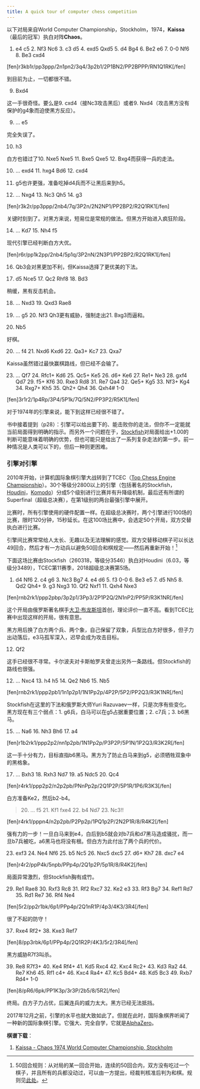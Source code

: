 ```yaml
---
title: A quick tour of computer chess competition
---
```


以下对局来自World Computer Championship，Stockholm，1974，**Kaissa**（最后的冠军）执白对阵**Chaos**。

1. e4 c5 2. Nf3 Nc6 3. c3 d5 4. exd5 Qxd5 5. d4 Bg4 6. Be2 e6 7. 0-0 Nf6 8. Be3 cxd4

[fen]r3kb1r/pp3ppp/2n1pn2/3q4/3p2b1/2P1BN2/PP2BPPP/RN1Q1RK[/fen]

到目前为止，一切都很不错。

9. Bxd4

这一手很奇怪。要么是9. cxd4（接Nc3攻击黑后）或者9. Nxd4（攻击黑方没有保护的g4象而迫使黑方反应）。

9. ... e5

完全失误了。

10. h3

白方也错过了10. Nxe5 Nxe5 11. Bxe5 Qxe5 12. Bxg4而获得一兵的走法。

10. ... exd4 11. hxg4 Bd6 12. cxd4

12. g5也许更强，准备吃掉d4兵而不让黑后来到h5。

12. ... Nxg4 13. Nc3 Qh5 14. g3

[fen]r3k2r/pp3ppp/2nb4/7q/3P2n/2N2NP1/PP2BP2/R2Q1RK1[/fen]

关键时刻到了。对黑方来说，短易位是常规的做法。但黑方开始进入疯狂阶段。

14. ... Kd7 15. Nh4 f5

现代引擎已经判断白方大优。

[fen]r6r/pp1k2pp/2nb4/5p1q/3P2nN/2N3P1/PP2BP2/R2Q1RK1[/fen]

16. Qb3会对黑更加不利，但Kaissa选择了更优美的下法。

16. d5 Nce5 17. Qc2 Rhf8 18. Bd3

稍缓，黑有反击机会。

18. ... Nxd3 19. Qxd3 Rae8

19. ... g5 20. Nf3 Qh3更有威胁，强制走出21. Bxg3而逼和。

20. Nb5

好棋。

20. ... f4 21. Nxd6 Kxd6 22. Qa3+ Kc7 23. Qxa7

Kaissa虽然错过最快赢棋路线，但已经不会输了。

23. ... Qf7 24. Rfc1+ Kd6 25. Qc5+ Ke5 26. d6+ Ke6 27. Re1+ Ne3 28. gxf4 Qd7 29. f5+ Kf6 30. Rxe3 Rd8 31. Re7 Qa4 32. Qe5+ Kg5 33. Nf3+ Kg4 34. Rxg7+ Kh5 35. Qh2+ Qh4 36. Qxh4# 1-0

[fen]3r1r2/1p4Rp/3P4/5P1k/7Q/5N2/PP3P2/R5K1[/fen]

对于1974年的引擎来说，能下到这样已经很不错了。

书中接着提到（p28）：引擎可以给出要下的、能击败你的走法，但你不一定能就当前局面得到明确的指示。而另外一个问题在于，[Stockfish](https://stockfishchess.org/)对局面给出+1.00的判断可能意味着明确的优势，但也可能只是给出了一系列复杂走法的第一步。前一种情况是人类可以下的，但后一种则更困难。

### 引擎对引擎

2010年开始，计算机国际象棋引擎大战转到了TCEC（[Top Chess Engine Championship](https://tcec-chess.com/)）。30个等级分2800以上的引擎（包括著名的Stockfish，[Houdini](http://www.cruxis.com/chess/houdini.htm)，[Komodo](https://komodochess.com/)）分成5个级别进行比赛并有升降级机制，最后还有所谓的Superfinal（超级总决赛），在第1级别的两台最强引擎中展开。

比赛时，所有引擎使用的硬件配置一样。在超级总决赛时，两个引擎进行100场的比赛，限时120分钟，15秒延长。在这100场比赛中，会选定50个开局，双方交替执白进行比赛。

引擎间比赛常常给人太长、无趣以及无法理解的感觉。双方交替移动棋子可以长达49回合，然后才有一方动兵以避免50回合和棋规定——然后再重新开始！[^1]

下面这场比赛由Stockfish（260318，等级分3546）执白对Houdini（6.03，等级分3489），TCEC第11赛季，2018超级总决赛第5场。

1. d4 Nf6 2. c4 g6 3. Nc3 Bg7 4. e4 d6 5. f3 0-0 6. Be3 e5 7. d5 Nh5 8. Qd2 Qh4+ 9. g3 Nxg3 10. Qf2 Nxf1 11. Qxh4 Nxe3

[fen]rnb2rk1/ppp2pbp/3p2p1/3Pp3/2P1P2Q/2N1nP2/PP5P/R3K1NR[/fen]

这个开局由俄罗斯著名棋手[大卫·布龙斯坦](https://zh.wikipedia.org/wiki/%E5%A4%A7%E5%8D%AB%C2%B7%E5%B8%83%E9%BE%99%E6%96%AF%E5%9D%A6)首创，理论评价一直不高。看到TCEC比赛中出现这样的开局，很有意思。

黑方用后换了白方两个兵、两个象，自己保留了双象，兵型比白方好很多，但子力出动落后，e3马孤军深入，迟早会成为攻击目标。

12. Qf2

这手已经很不寻常。卡尔波夫对卡斯帕罗夫曾走出另外一条路线。但Stockfish的路线也很强。

12. ... Nxc4 13. h4 h5 14. Qe2 Nb6 15. Nb5

[fen]rnb2rk1/ppp2pb1/1n1p2p1/1N1Pp2p/4P2P/5P2/PP2Q3/R3K1NR[/fen]

Stockfish在这里的下法和俄罗斯大师Yuri Razuvaev一样，只是次序有些变化。黑方现在有三个弱点：1. g6兵，白马可以在g5占据重要位置；2. c7兵；3. b6黑马。

15. ... Na6 16. Nh3 Bh6 17. a4

[fen]r1b2rk1/ppp2p2/nn1p2pb/1N1Pp2p/P3P2P/5P1N/1P2Q3/R3K2R[/fen]

这一手十分有力，目标直指b6黑马。黑方为了防止白马来到g5，必须牺牲双象中的黑格象。

17. ... Bxh3 18. Rxh3 Nd7 19. a5 Ndc5 20. Qc4

[fen]r4rk1/ppp2p2/n2p2pb/PNnPp2p/2Q1P2P/5P1R/1P6/R3K3[/fen]

白方准备Ke2，然后b2-b4。

>20. ... f5 21. Kf1 fxe4 22. b4 Nd7 23. Nc3!!

[fen]r4rk1/pppn4/n2p2pb/P2Pp2p/1PQ1p2P/2N2P1R/8/R4K2[/fen]

强有力的一步！一旦白马来到e4，白后到b5就会对b7兵和d7黑马造成骚扰，而一旦b7兵被吃，a6黑马也将没有根。但白方为此付出了两个兵的代价。

23. exf3 24. Ne4 Nf6 25. b5 Nc5 26. Nxc5 dxc5 27. d6+ Kh7 28. dxc7 e4

[fen]r4r2/ppP4k/5npb/PPp4p/2Q1p2P/5p1R/8/R4K2[/fen]

局面异常激烈，但Stockfish胸有成竹。

29. Re1 Rae8 30. Rxf3 Rc8 31. Rf2 Rxc7 32. Ke2 e3 33. Rf3 Bg7 34. Ref1 Rd7 35. Rd1 Re7 36. Rf4 Ne4

[fen]5r2/pp2r1bk/6p1/PPp4p/2Q1nR1P/4p3/4K3/3R4[/fen]

很了不起的防守！

37. Rxe4 Rf2+ 38. Kxe3 Ref7

[fen]8/pp3rbk/6p1/PPp4p/2Q1R2P/4K3/5r2/3R4[/fen]

黑方威胁R7f3叫杀。

39. Re8 R7f3+ 40. Ke4 Rf4+ 41. Kd5 Rxc4 42. Kxc4 Rc2+ 43. Kd3 Ra2 44. Re7 Kh6 45. Rf1 c4+ 46. Kxc4 Ra4+ 47. Kc5 Bd4+ 48. Kd5 Bc3 49. Rxb7 Rd4+ 1-0

[fen]8/pR6/6pk/PP1K3p/3r3P/2b5/8/5R2[/fen]

终局。白方子力占优，后翼连兵的威力太大。黑方已经无法抵挡。

2017年12月之前，引擎的水平也就大致如此了。但就在此时，国际象棋界听闻了一种新的国际象棋引擎。它强大、完全自学，它就是[AlphaZero](https://deepmind.com/blog/article/alphazero-shedding-new-light-grand-games-chess-shogi-and-go)。

**棋谱下载**：

1. [Kaissa - Chaos 1974 World Computer Championship, Stockholm](./1.pgn)

[^1]: 50回合规则：从对局的某一回合开始，连续的50回合内，双方没有吃过一个棋子，并且所有的兵都没动过，可以由一方提出，经裁判核准后判为和棋。规则见[此处](https://jingyan.baidu.com/article/148a1921a2b0c94d71c3b1f8.html)。
